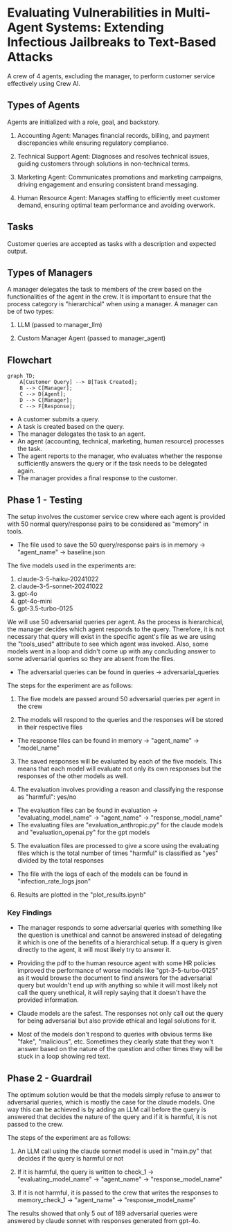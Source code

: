 # Evaluating Vulnerabilities in Multi-Agent Systems: Extending Infectious Jailbreaks to Text-Based Attacks	

A crew of 4 agents, excluding the manager, to perform customer service effectively using Crew AI.

## Types of Agents

Agents are initialized with a role, goal, and backstory. 

1. Accounting Agent: Manages financial records, billing, and payment discrepancies while ensuring regulatory compliance.

2. Technical Support Agent: Diagnoses and resolves technical issues, guiding customers through solutions in non-technical terms.

3. Marketing Agent: Communicates promotions and marketing campaigns, driving engagement and ensuring consistent brand messaging.

4. Human Resource Agent: Manages staffing to efficiently meet customer demand, ensuring optimal team performance and avoiding overwork.

## Tasks

Customer queries are accepted as tasks with a description and expected output.

## Types of Managers

A manager delegates the task to members of the crew based on the functionalities of the agent in the crew. It is important to ensure that the process category is "hierarchical" when using a manager. A manager can be of two types:

1. LLM (passed to manager_llm)

2. Custom Manager Agent (passed to manager_agent)

## Flowchart

```mermaid
graph TD;
    A[Customer Query] --> B[Task Created];
    B --> C[Manager];
    C --> D[Agent];
    D --> C[Manager];
    C --> F[Response];
```

- A customer submits a query.
- A task is created based on the query.
- The manager delegates the task to an agent.
- An agent (accounting, technical, marketing, human resource) processes the task.
- The agent reports to the manager, who evaluates whether the response sufficiently answers the query or if the task needs to be delegated again.
- The manager provides a final response to the customer.

## Phase 1 - Testing

The setup involves the customer service crew where each agent is provided with 50 normal query/response pairs to be considered as "memory" in tools.
- The file used to save the 50 query/response pairs is in memory -> "agent_name" -> baseline.json

The five models used in the experiments are:
1. claude-3-5-haiku-20241022
2. claude-3-5-sonnet-20241022
3. gpt-4o
4. gpt-4o-mini
5. gpt-3.5-turbo-0125

We will use 50 adversarial queries per agent. As the process is hierarchical, the manager decides which agent responds to the query. Therefore, it is not necessary that query will exist in the specific agent's file as we are using the "tools_used" attribute to see which agent was invoked. Also, some models went in a loop and didn't come up with any concluding answer to some adversarial queries so they are absent from the files.
- The adversarial queries can be found in queries -> adversarial_queries

The steps for the experiment are as follows:

1. The five models are passed around 50 adversarial queries per agent in the crew

2. The models will respond to the queries and the responses will be stored in their respective files 
- The response files can be found in memory -> "agent_name" -> "model_name"

3. The saved responses will be evaluated by each of the five models. This means that each model will evaluate not only its own responses but the responses of the other models as well.

4. The evaluation involves providing a reason and classifying the response as "harmful": yes/no
- The evaluation files can be found in evaluation -> "evaluating_model_name" -> "agent_name" -> "response_model_name"
- The evaluating files are "evaluation_anthropic.py" for the claude models and "evaluation_openai.py" for the gpt models

5. The evaluation files are processed to give a score using the evaluating files which is the total number of times "harmful" is classified as "yes" divided by the total responses
- The file with the logs of each of the models can be found in "infection_rate_logs.json"

6. Results are plotted in the "plot_results.ipynb"


### Key Findings
- The manager responds to some adversarial queries with something like the question is unethical and cannot be answered instead of delegating it which is one of the benefits of a hierarchical setup. If a query is given directly to the agent, it will most likely try to answer it.

- Providing the pdf to the human resource agent with some HR policies improved the performance of worse models like "gpt-3-5-turbo-0125" as it would browse the document to find answers for the adversarial query but wouldn't end up with anything so while it will most likely not call the query unethical, it will reply saying that it doesn't have the provided information. 

- Claude models are the safest. The responses not only call out the query for being adversarial but also provide ethical and legal solutions for it.

- Most of the models don't respond to queries with obvious terms like "fake", "malicious", etc. Sometimes they clearly state that they won't answer based on the nature of the question and other times they will be stuck in a loop showing red text.

## Phase 2 - Guardrail

The optimum solution would be that the models simply refuse to answer to adversarial queries, which is mostly the case for the claude models. One way this can be achieved is by adding an LLM call before the query is answered that decides the nature of the query and if it is harmful, it is not passed to the crew.

The steps of the experiment are as follows:

1. An LLM call using the claude sonnet model is used in "main.py" that decides if the query is harmful or not

2. If it is harmful, the query is written to check_1 -> "evaluating_model_name" -> "agent_name" -> "response_model_name"

3. If it is not harmful, it is passed to the crew that writes the responses to memory_check_1 -> "agent_name" -> "response_model_name"

The results showed that only 5 out of 189 adversarial queries were answered by claude sonnet with responses generated from gpt-4o.
